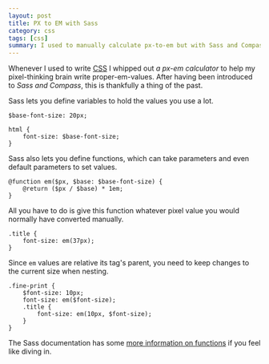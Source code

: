 ```yaml
---
layout: post
title: PX to EM with Sass
category: css
tags: [css]
summary: I used to manually calculate px-to-em but with Sass and Compass, this is a thing of the past.
---
```

Whenever I used to write [CSS](/css/) I whipped out *a px-em calculator* to help my pixel-thinking brain write proper-em-values. After having been introduced to *Sass and Compass*, this is thankfully a thing of the past.

Sass lets you define variables to hold the values you use a lot.

    $base-font-size: 20px;

    html {
        font-size: $base-font-size;
    }

Sass also lets you define functions, which can take parameters and even default parameters to set values.

    @function em($px, $base: $base-font-size) {
        @return ($px / $base) * 1em;
    }

All you have to do is give this function whatever pixel value you would normally have converted manually.

    .title {
        font-size: em(37px);
    }

Since `em` values are relative its tag's parent, you need to keep changes to the current size when nesting.

    .fine-print {
        $font-size: 10px;
        font-size: em($font-size);
        .title {
            font-size: em(10px, $font-size);
        }
    }

The Sass documentation has some [more information on functions](http://sass-lang.com/docs/yardoc/Sass/Script/Functions.html) if you feel like diving in.
